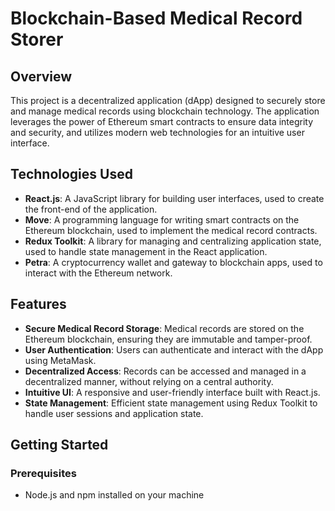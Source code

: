 # Blockchain-Based Medical Record Storer

## Overview

This project is a decentralized application (dApp) designed to securely store and manage medical records using blockchain technology. The application leverages the power of Ethereum smart contracts to ensure data integrity and security, and utilizes modern web technologies for an intuitive user interface.

## Technologies Used

- **React.js**: A JavaScript library for building user interfaces, used to create the front-end of the application.
- **Move**: A programming language for writing smart contracts on the Ethereum blockchain, used to implement the medical record contracts.
- **Redux Toolkit**: A library for managing and centralizing application state, used to handle state management in the React application.
- **Petra**: A cryptocurrency wallet and gateway to blockchain apps, used to interact with the Ethereum network.

## Features

- **Secure Medical Record Storage**: Medical records are stored on the Ethereum blockchain, ensuring they are immutable and tamper-proof.
- **User Authentication**: Users can authenticate and interact with the dApp using MetaMask.
- **Decentralized Access**: Records can be accessed and managed in a decentralized manner, without relying on a central authority.
- **Intuitive UI**: A responsive and user-friendly interface built with React.js.
- **State Management**: Efficient state management using Redux Toolkit to handle user sessions and application state.

## Getting Started

### Prerequisites

- Node.js and npm installed on your machine

